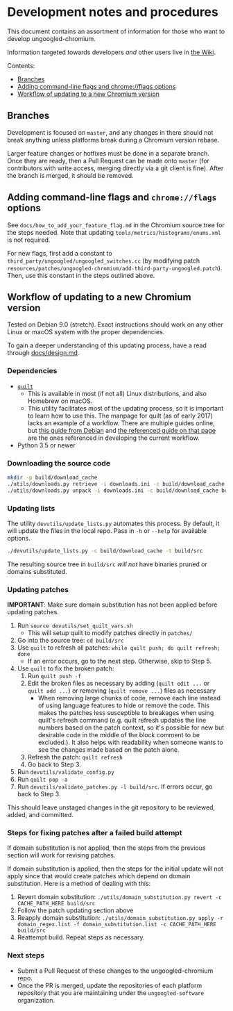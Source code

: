 # Development notes and procedures

This document contains an assortment of information for those who want to develop ungoogled-chromium.

Information targeted towards developers *and* other users live in [the Wiki](//ungoogled-software.github.io/ungoogled-chromium-wiki/).

Contents:

* [Branches](#branches)
* [Adding command-line flags and chrome://flags options](#adding-command-line-flags-and-chromeflags-options)
* [Workflow of updating to a new Chromium version](#workflow-of-updating-to-a-new-chromium-version)

## Branches

Development is focused on `master`, and any changes in there should not break anything unless platforms break during a Chromium version rebase.

Larger feature changes or hotfixes must be done in a separate branch. Once they are ready, then a Pull Request can be made onto `master` (for contributors with write access, merging directly via a git client is fine). After the branch is merged, it should be removed.

## Adding command-line flags and `chrome://flags` options

See `docs/how_to_add_your_feature_flag.md` in the Chromium source tree for the steps needed. Note that updating `tools/metrics/histograms/enums.xml` is not required.

For new flags, first add a constant to `third_party/ungoogled/ungoogled_switches.cc` (by modifying patch `resources/patches/ungoogled-chromium/add-third-party-ungoogled.patch`). Then, use this constant in the steps outlined above.

## Workflow of updating to a new Chromium version

Tested on Debian 9.0 (stretch). Exact instructions should work on any other Linux or macOS system with the proper dependencies.

To gain a deeper understanding of this updating process, have a read through [docs/design.md](design.md).

### Dependencies

* [`quilt`](http://savannah.nongnu.org/projects/quilt)
    * This is available in most (if not all) Linux distributions, and also Homebrew on macOS.
    * This utility facilitates most of the updating process, so it is important to learn how to use this. The manpage for quilt (as of early 2017) lacks an example of a workflow. There are multiple guides online, but [this guide from Debian](https://wiki.debian.org/UsingQuilt) and [the referenced guide on that page](https://raphaelhertzog.com/2012/08/08/how-to-use-quilt-to-manage-patches-in-debian-packages/) are the ones referenced in developing the current workflow.
* Python 3.5 or newer

### Downloading the source code

```sh
mkdir -p build/download_cache
./utils/downloads.py retrieve -i downloads.ini -c build/download_cache
./utils/downloads.py unpack -i downloads.ini -c build/download_cache build/src
```

### Updating lists

The utility `devutils/update_lists.py` automates this process. By default, it will update the files in the local repo. Pass in `-h` or `--help` for available options.

```sh
./devutils/update_lists.py -c build/download_cache -t build/src
```

The resulting source tree in `build/src` *will not* have binaries pruned or domains substituted.

### Updating patches

**IMPORTANT**: Make sure domain substitution has not been applied before updating patches.

1. Run `source devutils/set_quilt_vars.sh`
    * This will setup quilt to modify patches directly in `patches/`
2. Go into the source tree: `cd build/src`
3. Use `quilt` to refresh all patches: `while quilt push; do quilt refresh; done`
	* If an error occurs, go to the next step. Otherwise, skip to Step 5.
4. Use `quilt` to fix the broken patch:
    1. Run `quilt push -f`
    2. Edit the broken files as necessary by adding (`quilt edit ...` or `quilt add ...`) or removing (`quilt remove ...`) files as necessary
        * When removing large chunks of code, remove each line instead of using language features to hide or remove the code. This makes the patches less susceptible to breakages when using quilt's refresh command (e.g. quilt refresh updates the line numbers based on the patch context, so it's possible for new but desirable code in the middle of the block comment to be excluded.). It also helps with readability when someone wants to see the changes made based on the patch alone.
    3. Refresh the patch: `quilt refresh`
    4. Go back to Step 3.
5. Run `devutils/validate_config.py`
6. Run `quilt pop -a`
7. Run `devutils/validate_patches.py -l build/src`. If errors occur, go back to Step 3.

This should leave unstaged changes in the git repository to be reviewed, added, and committed.

### Steps for fixing patches after a failed build attempt

If domain substitution is not applied, then the steps from the previous section will work for revising patches.

If domain substitution is applied, then the steps for the initial update will not apply since that would create patches which depend on domain substitution. Here is a method of dealing with this:

1. Revert domain substitution: `./utils/domain_substitution.py revert -c CACHE_PATH_HERE build/src`
2. Follow the patch updating section above
3. Reapply domain substitution: `./utils/domain_substitution.py apply -r domain_regex.list -f domain_substitution.list -c CACHE_PATH_HERE build/src`
4. Reattempt build. Repeat steps as necessary.

### Next steps

* Submit a Pull Request of these changes to the ungoogled-chromium repo.
* Once the PR is merged, update the repositories of each platform repository that you are maintaining under the `ungoogled-software` organization.
